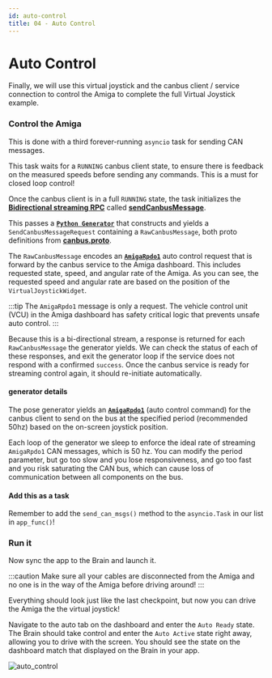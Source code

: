 ```yaml
---
id: auto-control
title: 04 - Auto Control
---
```

# Auto Control

Finally, we will use this virtual joystick and the canbus client / service connection to control the Amiga to complete the full Virtual Joystick example.

### Control the Amiga

This is done with a third forever-running `asyncio` task for sending CAN messages.

This task waits for a `RUNNING` canbus client state,
to ensure there is feedback on the measured speeds before sending any commands.
This is a must for closed loop control!

Once the canbus client is in a full `RUNNING` state,
the task initializes the [**Bidirectional streaming RPC**](https://grpc.io/docs/what-is-grpc/core-concepts/#bidirectional-streaming-rpc)
called [**sendCanbusMessage**](https://github.com/farm-ng/farm-ng-amiga/blob/main/protos/farm_ng/canbus/canbus.proto).

This passes a [**`Python Generator`**](https://wiki.python.org/moin/Generators)
that constructs and yields a `SendCanbusMessageRequest` containing a `RawCanbusMessage`,
both proto definitions from [**canbus.proto**](https://github.com/farm-ng/farm-ng-amiga/blob/main/protos/farm_ng/canbus/canbus.proto).

The `RawCanbusMessage` encodes an [**`AmigaRpdo1`**](https://github.com/farm-ng/farm-ng-amiga/blob/main/py/farm_ng/canbus/packet.py)
auto control request that is forward by the canbus service to the Amiga dashboard.
This includes requested state, speed, and angular rate of the Amiga.
As you can see, the requested speed and angular rate are based on the position of the `VirtualJoystickWidget`.

:::tip
The `AmigaRpdo1` message is only a request. The vehicle control unit (VCU) in the Amiga dashboard has safety critical logic that prevents unsafe auto control.
:::

Because this is a bi-directional stream, a response is returned for each `RawCanbusMessage` the generator yields.
We can check the status of each of these responses, and exit the generator loop if the service does not respond with a confirmed `success`.
Once the canbus service is ready for streaming control again, it should re-initiate automatically.

#### generator details

The pose generator yields an [**`AmigaRpdo1`**](https://github.com/farm-ng/farm-ng-amiga/blob/main/py/farm_ng/canbus/packet.py) (auto control command) for the canbus client to send on the bus at the specified period (recommended 50hz) based on the on-screen joystick position.

Each loop of the generator we sleep to enforce the ideal rate of streaming `AmigaRpdo1` CAN messages, which is 50 hz.
You can modify the period parameter, but go too slow and you lose responsiveness, and go too fast and you risk saturating the CAN bus, which can cause loss of communication between all components on the bus.

#### Add this as a task

Remember to add the `send_can_msgs()` method to the `asyncio.Task` in our list in `app_func()`!

### Run it

Now sync the app to the Brain and launch it.

:::caution
Make sure all your cables are disconnected from the Amiga and no one is in the way of the Amiga before driving around!
:::

Everything should look just like the last checkpoint, but now you can drive the Amiga the the virtual joystick!

Navigate to the auto tab on the dashboard and enter the `Auto Ready` state.
The Brain should take control and enter the `Auto Active` state right away, allowing you to drive with the screen.
You should see the state on the dashboard match that displayed on the Brain in your app.

![auto_control](https://user-images.githubusercontent.com/53625197/200641685-a712fb2d-66f7-4ec2-bf92-e6d96c93cadb.png)
